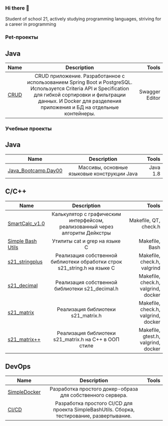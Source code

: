 ### Hi there 👋
Student of school 21, actively studying programming languages, striving for a career in programming
### Pet-проекты 
## Java
| Name          | Description        | Tools |
| ------------- |:------------------:| -----:|
|[CRUD](https://github.com/Airat1997/SpringRest)|CRUD приложение. Разработанное с использованием Spring Boot и PostgreSQL.  Используется Criteria API и Specification для гибкой сортировки и фильтрации данных. И Docker для разделения приложения и БД на отдельные контейнеры.|Swagger Editor|
### Учебные проекты 
## Java
| Name          | Description        | Tools |
| ------------- |:------------------:| -----:|
|[Java_Bootcamp.Day00](https://github.com/Airat1997/Java_Bootcamp.Day00)|Массивы, основные языковые конструкции Java|Java 1.8|

## C/C++
| Name          | Description        | Tools |
| ------------- |:------------------:| -----:|
|[SmartCalc_v1.0](https://github.com/Airat1997/SmartCalc_v1.0) |Калькулятор с графическим интерфейсом, реализованный через алгоритм Дейкстры|Makefile, QT, check.h|
|[Simple Bash Utils](https://github.com/Airat1997/Simple-Bash-Utils)     |Утилиты cat и grep на языке C|Makefile, Bash|
|[s21_stringplus](https://github.com/Airat1997/s21_stringplus)|Реализация собственной библиотеки обработки строк s21_string.h на языке С|Makefile, check.h, valgrind|
|[s21_decimal](https://github.com/Airat1997/s21_decimal) | Реализация собственной библиотеки s21_decimal.h  |Makefile, check.h, valgrind, docker
|[s21_matrix](https://github.com/Airat1997/s21_matrix-) | Реализация библиотеки s21_matrix.h |Makefile, check.h, valgrind, docker|
|[s21_matrix++](https://github.com/Airat1997/s21_matrix-C-) | Реализация библиотеки s21_matrix.h на С++ в ООП стиле |Makefile, gtest.h, valgrind, docker|
## DevOps
| Name          | Description        | Tools |
| ------------- |:------------------:| -----:|
|[SimpleDocker](https://github.com/Airat1997/SimpleDocker)|Разработка простого докер-образа для собственного сервера.||
|[CI/CD](https://github.com/Airat1997/CICD)|Разработка простого CI/CD для проекта SimpleBashUtils. Сборка, тестирование, развертывание.||
